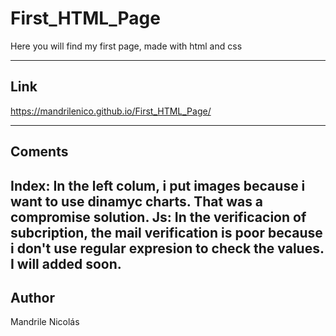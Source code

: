 # First_HTML_Page
Here you will find my first page, made with html and css

---
## Link
https://mandrilenico.github.io/First_HTML_Page/

---
## Coments
Index: In the left colum, i put images because i want to use dinamyc charts. That was a compromise solution.
Js: In the verificacion of subcription, the mail verification is poor because i don't use regular expresion to check the values. I will added soon. 
---
## Author
Mandrile Nicolás

